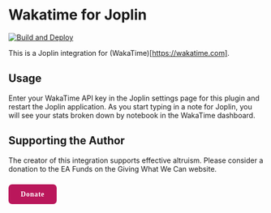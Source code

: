 # Wakatime for Joplin

[![Build and Deploy](https://github.com/uioporqwerty/joplin-plugin-wakatime/actions/workflows/build.yml/badge.svg)](https://github.com/uioporqwerty/joplin-plugin-wakatime/actions/workflows/build.yml)

This is a Joplin integration for (WakaTime)[https://wakatime.com].

## Usage

Enter your WakaTime API key in the Joplin settings page for this plugin and restart the Joplin application. As you start typing in a note for Joplin, you will see your stats broken down by notebook in the WakaTime dashboard.

## Supporting the Author

The creator of this integration supports effective altruism. Please consider a donation to the EA Funds on the Giving What We Can website.
<br/><br/>

<a href="https://www.givingwhatwecan.org/donate/organizations" style="font-family: 'Metropolis,ui-sans-serif,system-ui,-apple-system,BlinkMacSystemFont,Segoe UI,Roboto,Helvetica Neue,Arial,Noto Sans,sans-serif,Apple Color Emoji,Segoe UI Emoji,Segoe UI Symbol,Noto Color Emoji';border-radius: .5em;text-decoration: none;color: white;letter-spacing: .05em;line-height: 1.5em;font-weight: 700;font-size: 1em;text-align: center;background-color: #BA175B;width: fit-content;padding: .75rem 1.5rem .75rem 1.5rem;">Donate</a>
